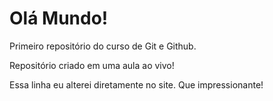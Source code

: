 # Olá Mundo!
 Primeiro repositório do curso de Git e Github.

 Repositório criado em uma aula ao vivo!   

Essa linha eu alterei diretamente no site. Que impressionante!
